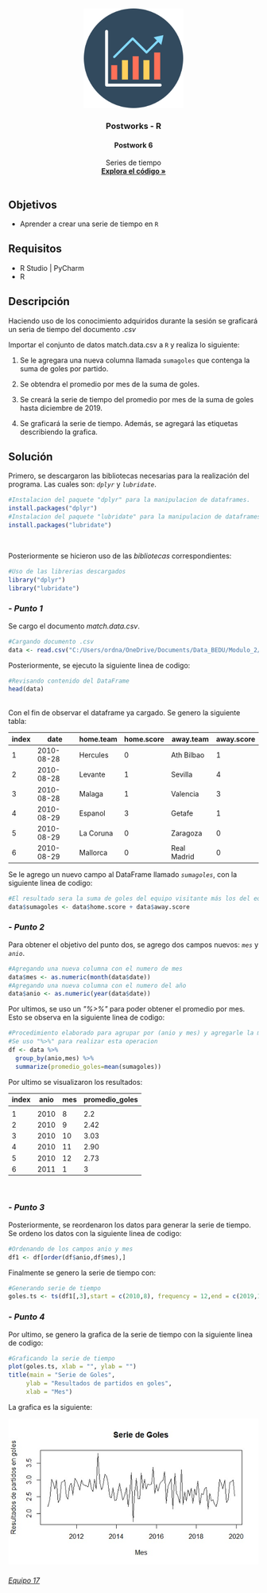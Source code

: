 <!-- PROJECT LOGO -->
<br />
<p align="center">
  <a href="https://github.com/Team-17-Bedu/r-postworks">
    <img src="https://github.com/Team-17-Bedu/r-postworks/blob/main/img/logo.png" alt="Logo" width="200" height="200">
  </a>

  <h3 align="center"><strong>Postworks - R</strong></h3>
  <h4 align="center"><strong>Postwork 6</strong></h4>
  <p align="center">
     Series de tiempo
    <br />
    <a href="https://github.com/begeistert/microcontrollers-ccs-c-compiler"><strong>Explora el código »</strong></a>
    <br/>
    <br/>
  </p>
  
</p>

## Objetivos
- Aprender a crear una serie de tiempo en `R`

## Requisitos
- R Studio | PyCharm
- R

## Descripción 
Haciendo uso de los conocimiento adquiridos durante la sesión se graficará un seria de tiempo del documento _.csv_

Importar el conjunto de datos match.data.csv a `R` y realiza lo siguiente:

1. Se le agregara una nueva columna llamada `sumagoles` que contenga la suma de goles por partido.

2. Se obtendra el promedio por mes de la suma de goles. 

3. Se creará la serie de tiempo del promedio por mes de la suma de goles hasta diciembre de 2019.

4. Se graficará la serie de tiempo. Además, se agregará las etiquetas describiendo la grafica.

## Solución 

Primero, se descargaron las bibliotecas necesarias para la realización del programa. Las cuales son: _`dplyr`_ y _`lubridate`_.

```r
#Instalacion del paquete "dplyr" para la manipulacion de dataframes.
install.packages("dplyr")
#Instalacion del paquete "lubridate" para la manipulacion de dataframes.
install.packages("lubridate")
```
<br/>

Posteriormente se hicieron uso de las _bibliotecas_  correspondientes:

```r
#Uso de las librerias descargados
library("dplyr")
library("lubridate")
```

### - _Punto 1_

Se cargo el documento _match.data.csv_.

```r
#Cargando documento .csv
data <- read.csv("C:/Users/ordna/OneDrive/Documents/Data_BEDU/Modulo_2/Programacion-con-R-Santander-master/Sesion-06/Postwork/match.data.csv")
```

Posteriormente, se ejecuto la siguiente linea de codigo:
```r
#Revisando contenido del DataFrame
head(data)
```

<br/>
Con el fin de observar el dataframe ya cargado. Se genero la siguiente tabla:

|index |date      |home.team|home.score|away.team|away.score|
|------|----------|---------|----------|---------|----------|
|1     |2010-08-28|Hercules |0         |Ath Bilbao  |1      |     
|2     |2010-08-28|Levante  |1         |Sevilla  |4         |      
|3     |2010-08-28|Malaga   |1         |Valencia |3         |      
|4     |2010-08-29|Espanol  |3         |Getafe   |1         |      
|5     |2010-08-29|La Coruna|0         |Zaragoza  |0        |      
|6     |2010-08-29|Mallorca |0         |Real Madrid|0       |    

Se le agrego un nuevo campo al DataFrame llamado _`sumagoles`_, con la siguiente linea de codigo:
```r
#El resultado sera la suma de goles del equipo visitante más los del equipo local
data$sumagoles <- data$home.score + data$away.score
```

### - _Punto 2_

Para obtener el objetivo del punto dos, se agrego dos campos nuevos: _`mes`_ y _`anio`_.

```r
#Agregando una nueva columna con el numero de mes
data$mes <- as.numeric(month(data$date))
#Agregando una nueva columna con el numero del año
data$anio <- as.numeric(year(data$date))
```

Por ultimos, se uso un _"%>%"_ para poder obtener el promedio por mes. Esto se observa en la siguiente linea de codigo:

```r
#Procedimiento elaborado para agrupar por (anio y mes) y agregarle la media
#Se uso "%>%" para realizar esta operacion
df <- data %>% 
  group_by(anio,mes) %>%
  summarize(promedio_goles=mean(sumagoles))
```
Por ultimo se visualizaron los resultados:

|index|anio      |mes     |promedio_goles|
|------|----------|--------|--------------|
|      |<dbl>     |<dbl>   |<dbl>         |
|1     |2010      |8       |2.2           |
|2     |2010      |9       |2.42          |
|3     |2010      |10      |3.03          |
|4     |2010      |11      |2.90          |
|5     |2010      |12      |2.73          |
|6     |2011      |1       |3             |

<br/>

### - _Punto 3_

Posteriormente, se reordenaron los datos para generar la serie de tiempo.
<br/>
Se ordeno los datos con la siguiente linea de codigo:

```r
#Ordenando de los campos anio y mes
df1 <- df[order(df$anio,df$mes),]
```

Finalmente se genero la serie de tiempo con:
 ```r
#Generando serie de tiempo
goles.ts <- ts(df1[,3],start = c(2010,8), frequency = 12,end = c(2019,12))
```
### - _Punto 4_

Por ultimo, se genero la grafica de la serie de tiempo con la siguiente linea de codigo:
 ```r
#Graficando la serie de tiempo 
plot(goles.ts, xlab = "", ylab = "")
title(main = "Serie de Goles",
      ylab = "Resultados de partidos en goles",
      xlab = "Mes")
```

La grafica es la siguiente:

<p align="center">
  <a href="https://github.com/Team-17-Bedu/r-postworks">
    <img src="https://github.com/Team-17-Bedu/r-postworks/blob/main/img/Sesion-07-img.jpeg" alt="Imagen Sesion 6">
  </a>
</p>

###### [Equipo 17](https://github.com/Team-17-Bedu)